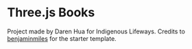 # Three.js Books

Project made by Daren Hua for Indigenous Lifeways. Credits to [benjaminmiles](https://github.com/benjaminmiles/react-three-vite) for the starter template.
